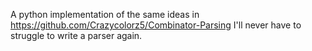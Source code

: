 A python implementation of the same ideas in https://github.com/Crazycolorz5/Combinator-Parsing
I'll never have to struggle to write a parser again.
